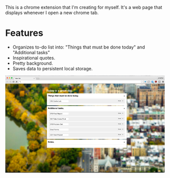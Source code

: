 This is a chrome extension that I'm creating for myself. It's a web page that displays whenever
I open a new chrome tab.

# Features
* Organizes to-do list into: "Things that must be done today" and "Additional tasks"
* Inspirational quotes.
* Pretty background.
* Saves data to persistent local storage.

![Screenshot](https://raw.githubusercontent.com/jonmiranda/my-new-tab/master/images/screenshot-1.jpg)

